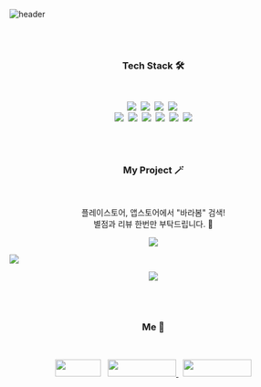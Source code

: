

![header](https://capsule-render.vercel.app/api?type=waving&color=auto&height=300&section=header&text=KimJeonghun91&fontSize=90&animation=fadeIn&fontAlignY=38&desc=Right%20Hot&descAlignY=60&descAlign=83)

<br/><br/>

<h3 align="center">Tech Stack 🛠</h3> <br/>

<p align="center">
<img src="https://img.shields.io/badge/react-0769AD?style=for-the-badge&logo=react&logoColor=white"/>&nbsp 
<img src="https://img.shields.io/badge/react-native-61DAFB?style=for-the-badge&logo=react&logoColor=black"/>&nbsp 
<img src="https://img.shields.io/badge/Android-3DDC84?style=for-the-badge&logo=Android&logoColor=white"/>&nbsp 
<img src="https://img.shields.io/badge/ios-212121?style=for-the-badge&logo=ios&logoColor=white"/>&nbsp <br/>
<img src="https://img.shields.io/badge/javascript-F7DF1E?style=for-the-badge&logo=javascript&logoColor=black"/>&nbsp 
<img src="https://img.shields.io/badge/typescript-F80000?style=for-the-badge&logo=oracle&logoColor=white"/>&nbsp 
<img src="https://img.shields.io/badge/html-E34F26?style=for-the-badge&logo=html5&logoColor=white"/>&nbsp 
<img src="https://img.shields.io/badge/css-1572B6?style=for-the-badge&logo=css3&logoColor=white"/>&nbsp 
<img src="https://img.shields.io/badge/aws-232F3E?style=for-the-badge&logo=aws&logoColor=white"/>&nbsp 
<img src="https://img.shields.io/badge/mysql-4479A1?style=for-the-badge&logo=mysql&logoColor=white"/>
</p>

<br><br/>

<h3 align="center">My Project 🪄</h3> <br/>


<p align="center">
  플레이스토어, 앱스토어에서 "바라봄" 검색!<br/>
  별점과 리뷰 한번만 부탁드립니다. 🙏
</p>


<p align="center">
  <a href="https://apps.apple.com/kr/app/id1516235091"><img src="https://postfiles.pstatic.net/MjAyMDEwMTBfMjc3/MDAxNjAyMzA5MjIyMTcz.NJVjxZ0sYOYo-DrQLiH-g36q8b6LQtzw9PmRgSwacewg.D1aiu9Y3OIVk41nvMaAz323S9Q_K7ypxmKXR13tMs50g.PNG.0610studio/apple.png?type=w966"/></a>
  
  <a href="https://play.google.com/store/apps/details?id=com.rn_drpet"><img src="https://postfiles.pstatic.net/MjAyMDEwMTBfMjQ5/MDAxNjAyMzA5MzIyODg5.E7bmG0k-FRax2jdm8tQDolYI_lPYwPvLp9ckKl6lnTwg.IFYvb7SY3SFIzGsTIDfrpjqpTLDyqzzfO18yR2daHbog.PNG.0610studio/google.png?type=w966"/></a>
</p>


<p align="center">
  <a href="https://blog.naver.com/0610studio/222436408745"><img src="https://postfiles.pstatic.net/MjAyMTA3MThfMjI4/MDAxNjI2NjEwMzMwNDEz.ZbY_wY2MMo7Nna3mIGonOfN9y7Rk2bglZDG-mhdSeTAg.byN-YOq8o8rsfaO5Su3MfoETggkgTmhY-LrNLR2i914g.PNG.0610studio/SE-1e4c3171-e1d0-46a4-a7e6-b78b1fabd6c2.png?type=w966"/></a>
</p>



<br><br/>


<h3 align="center">Me 🤚 </h3>  <br/>
<p align="center">
<a href="https://kimjeonghun91.github.io/" target="_blank"><img src="https://img.shields.io/badge/Blog-03C75A?style=flat-square&logo=Naver&logoColor=white" width = 80px height = 30px/></a> &nbsp;
<a href="https://www.facebook.com/righthot" target="_blank"><img src="https://img.shields.io/badge/Facebook-1877F2?style=flat-square&logo=Facebook&logoColor=white" width = 120px height = 30px/> </a> &nbsp;
<a href="https://www.instagram.com/right_hot" target="_blank"><img src="https://img.shields.io/badge/Instagram-E4405F?style=flat-square&logo=Instagram&logoColor=white"  width = 120px height = 30px/></a>
</p>
<br>
